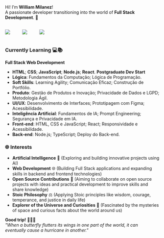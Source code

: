 Hi! I’m **William Milanez**! <br>
A passionate developer transitioning into the world of **Full Stack Development**. 🚀  
<br>

<div style="display: flex; justify-content: left; align-items: center; gap: 40px;">
  <a href="https://www.linkedin.com/in/williammilanez/" >
    <img src="https://img.shields.io/badge/-LinkedIn-0077B5?style=flat-square&logo=linkedin&logoColor=white" />
  </a>
  <a href="mailto:william.milanez@outlook.com" >
    <img src="https://img.shields.io/badge/-E--mail-0078D4?style=flat-square&logo=microsoft-outlook&logoColor=white" />
  </a>
  <a href="https://www.instagram.com/williammilanez/" >
    <img src="https://img.shields.io/badge/-Instagram-E1306C?style=flat-square&logo=instagram&logoColor=white" />
  </a>
</div>
<br>

### Currently Learning 💻📚
**Full Stack Web Development**
- **HTML**; **CSS**; **JavaScript**; **Node.js**; **React**.
**Postgraduate Dev Start**
- **Lógica**: Fundamentos da Computação; Lógica de Programação.
- **Soft Skills**: Learning Agility; Comunicação Eficaz; Construção de Portfólio.
- **Produto**: Gestão de Produtos e Inovação; Privacidade de Dados e LGPD; Metodologia Ágil.
- **UI/UX**: Desenvolvimento de Interfaces; Prototipagem com Figma; Acessibilidade.
- **Inteligência Artificial**: Fundamentos de IA; Prompt Engineering; Segurança e Privacidade em IA.
- **Front-end**: HTML, CSS e JavaScript; React; Responsividade e Acessibilidade.
- **Back-end**: Node.js; TypeScript; Deploy do Back-end.

### 🌐 Interests
- **Artificial Intelligence** 🤖 (Exploring and building innovative projects using AI)  
- **Web Development** 🌐 (Building Full Stack applications and expanding skills in backend and frontend technologies)  
- **Open Source Contributions** 🤝 (Aiming to collaborate on open source projects with ideas and practical development to improve skills and share knowledge)  
- **Stoic Philosophy** ⚖️ (Applying Stoic principles like wisdom, courage, temperance, and justice in daily life)  
- **Explorer of the Universe and Curiosities** 🌌 (Fascinated by the mysteries of space and curious facts about the world around us)

**Good trip!** 🍁🍂🍃<br>
*"When a butterfly flutters its wings in one part of the world, it can eventually cause a hurricane in another."*

